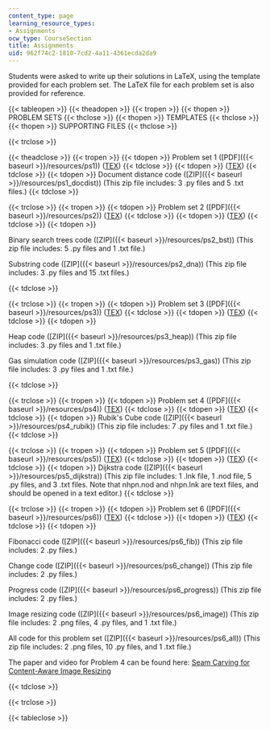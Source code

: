 ```yaml
---
content_type: page
learning_resource_types:
- Assignments
ocw_type: CourseSection
title: Assignments
uid: 962f74c2-1810-7cd2-4a11-4361ecda2da9
---
```


Students were asked to write up their solutions in LaTeX, using the template provided for each problem set. The LaTeX file for each problem set is also provided for reference.

{{< tableopen >}}
{{< theadopen >}}
{{< tropen >}}
{{< thopen >}}
PROBLEM SETS
{{< thclose >}}
{{< thopen >}}
TEMPLATES
{{< thclose >}}
{{< thopen >}}
SUPPORTING FILES
{{< thclose >}}

{{< trclose >}}

{{< theadclose >}}
{{< tropen >}}
{{< tdopen >}}
Problem set 1 ([PDF]({{< baseurl >}}/resources/ps1)) ([TEX](/courses/electrical-engineering-and-computer-science/6-006-introduction-to-algorithms-spring-2008/assignments/ps1.tex))
{{< tdclose >}}
{{< tdopen >}}
([TEX](/courses/electrical-engineering-and-computer-science/6-006-introduction-to-algorithms-spring-2008/assignments/ps1_template.tex))
{{< tdclose >}}
{{< tdopen >}}
Document distance code ([ZIP]({{< baseurl >}}/resources/ps1_docdist)) (This zip file includes: 3 .py files and 5 .txt files.)
{{< tdclose >}}

{{< trclose >}}
{{< tropen >}}
{{< tdopen >}}
Problem set 2 ([PDF]({{< baseurl >}}/resources/ps2)) ([TEX](/courses/electrical-engineering-and-computer-science/6-006-introduction-to-algorithms-spring-2008/assignments/ps2.tex))
{{< tdclose >}}
{{< tdopen >}}
([TEX](/courses/electrical-engineering-and-computer-science/6-006-introduction-to-algorithms-spring-2008/assignments/ps2_template.tex))
{{< tdclose >}}
{{< tdopen >}}


Binary search trees code ([ZIP]({{< baseurl >}}/resources/ps2_bst)) (This zip file includes: 5 .py files and 1 .txt file.)

Substring code ([ZIP]({{< baseurl >}}/resources/ps2_dna)) (This zip file includes: 3 .py files and 15 .txt files.)


{{< tdclose >}}

{{< trclose >}}
{{< tropen >}}
{{< tdopen >}}
Problem set 3 ([PDF]({{< baseurl >}}/resources/ps3)) ([TEX](/courses/electrical-engineering-and-computer-science/6-006-introduction-to-algorithms-spring-2008/assignments/ps3.tex))
{{< tdclose >}}
{{< tdopen >}}
([TEX](/courses/electrical-engineering-and-computer-science/6-006-introduction-to-algorithms-spring-2008/assignments/ps3_template.tex))
{{< tdclose >}}
{{< tdopen >}}


Heap code ([ZIP]({{< baseurl >}}/resources/ps3_heap)) (This zip file includes: 3 .py files and 1 .txt file.)

Gas simulation code ([ZIP]({{< baseurl >}}/resources/ps3_gas)) (This zip file includes: 3 .py files and 1 .txt file.)


{{< tdclose >}}

{{< trclose >}}
{{< tropen >}}
{{< tdopen >}}
Problem set 4 ([PDF]({{< baseurl >}}/resources/ps4)) ([TEX](/courses/electrical-engineering-and-computer-science/6-006-introduction-to-algorithms-spring-2008/assignments/ps4.tex))
{{< tdclose >}}
{{< tdopen >}}
([TEX](/courses/electrical-engineering-and-computer-science/6-006-introduction-to-algorithms-spring-2008/assignments/ps4_template.tex))
{{< tdclose >}}
{{< tdopen >}}
Rubik's Cube code ([ZIP]({{< baseurl >}}/resources/ps4_rubik)) (This zip file includes: 7 .py files and 1 .txt file.)
{{< tdclose >}}

{{< trclose >}}
{{< tropen >}}
{{< tdopen >}}
Problem set 5 ([PDF]({{< baseurl >}}/resources/ps5)) ([TEX](/courses/electrical-engineering-and-computer-science/6-006-introduction-to-algorithms-spring-2008/assignments/ps5.tex))
{{< tdclose >}}
{{< tdopen >}}
([TEX](/courses/electrical-engineering-and-computer-science/6-006-introduction-to-algorithms-spring-2008/assignments/ps5_template.tex))
{{< tdclose >}}
{{< tdopen >}}
Dijkstra code ([ZIP]({{< baseurl >}}/resources/ps5_dijkstra)) (This zip file includes: 1 .lnk file, 1 .nod file, 5 .py files, and 3 .txt files. Note that nhpn.nod and nhpn.lnk are text files, and should be opened in a text editor.)
{{< tdclose >}}

{{< trclose >}}
{{< tropen >}}
{{< tdopen >}}
Problem set 6 ([PDF]({{< baseurl >}}/resources/ps6)) ([TEX](/courses/electrical-engineering-and-computer-science/6-006-introduction-to-algorithms-spring-2008/assignments/ps6.tex))
{{< tdclose >}}
{{< tdopen >}}
([TEX](/courses/electrical-engineering-and-computer-science/6-006-introduction-to-algorithms-spring-2008/assignments/ps6_template.tex))
{{< tdclose >}}
{{< tdopen >}}


Fibonacci code ([ZIP]({{< baseurl >}}/resources/ps6_fib)) (This zip file includes: 2 .py files.)

Change code ([ZIP]({{< baseurl >}}/resources/ps6_change)) (This zip file includes: 2 .py files.)

Progress code ([ZIP]({{< baseurl >}}/resources/ps6_progress)) (This zip file includes: 2 .py files.)

Image resizing code ([ZIP]({{< baseurl >}}/resources/ps6_image)) (This zip file includes: 2 .png files, 4 .py files, and 1 .txt file.)

All code for this problem set ([ZIP]({{< baseurl >}}/resources/ps6_all)) (This zip file includes: 2 .png files, 10 .py files, and 1 .txt file.)

The paper and video for Problem 4 can be found here: [Seam Carving for Content-Aware Image Resizing](https://dl.acm.org/citation.cfm?id=1276390)


{{< tdclose >}}

{{< trclose >}}

{{< tableclose >}}